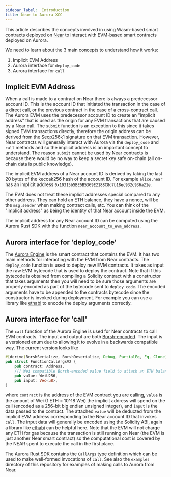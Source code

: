 ```yaml
---
sidebar_label: 	Introduction
title: Near to Aurora XCC
---
```


This article describes the concepts involved in using Wasm-based smart contracts deployed on [Near](https://near.org/) to interact with EVM-based smart contracts deployed on Aurora.

We need to learn about the 3 main concepts to understand how it works:

1. Implicit EVM Address
2. Aurora interface for `deploy_code`
3. Aurora interface for `call`

## Implicit EVM Address

When a call is made to a contract on Near there is always a predecessor account ID.
This is the account ID that initiated the transaction in the case of a direct call, or the previous contract in the case of a cross-contract call.
The Aurora EVM uses the predecessor account ID to create an "implicit address" that is used as the origin for any EVM transactions that are caused by a Near call.
The `submit` function is an exception to this since it takes signed EVM transactions directly, therefore the origin address can be derived from the Secp256k1 signature on that EVM transaction.
However, Near contracts will generally interact with Aurora via the `deploy_code` and `call` methods and so the implicit address is an important concept to understand.
The reason `submit` cannot be used by Near contracts is because there would be no way to keep a secret key safe on-chain (all on-chain data is public knowledge).

The implicit EVM address of a Near account ID is derived by taking the last 20 bytes of the keccak256 hash of the account ID.
For example `alice.near` has an implicit address `0x10315b5BE6B5369E2188C8d7b18ec932c936a21e`.

The EVM does not treat these implicit addresses special compared to any other address.
They can hold an ETH balance, they have a nonce, will be the `msg.sender` when making contract calls, etc.
You can think of the "implicit address" as being the identity of that Near account inside the EVM.

The implicit address for any Near account ID can be computed using the Aurora Rust SDK with the function `near_account_to_evm_address`.

## Aurora interface for 'deploy_code'

The [Aurora Engine](https://github.com/aurora-is-near/aurora-engine) is the smart contract that contains the EVM.
It has two main methods for interacting with the EVM from Near contracts.
The `deploy_code` function is used to deploy new EVM contracts.
It takes as input the raw EVM bytecode that is used to deploy the contract.
Note that if this bytecode is obtained from compiling a Solidity contract with a constructor that takes arguments then you will need to be sure those arguments are properly encoded as part of
 the bytecode sent to `deploy_code`. The encoded arguments have to be appended to the contracts bytecode since the constructor is invoked during deployment.
For example you can use a library like [ethabi](https://crates.io/crates/ethabi) to encode the deploy arguments correctly.

## Aurora interface for 'call'

The `call` function of the Aurora Engine is used for Near contracts to call EVM contracts.
The input and output are both [Borsh-encoded](https://borsh.io/).
The input is a versioned enum due to allowing it to evolve in a backwards compatible way.
The current version looks like

```rust
#[derive(BorshSerialize, BorshDeserialize, Debug, PartialEq, Eq, Clone)]
pub struct FunctionCallArgsV2 {
    pub contract: Address,
    /// Wei compatible Borsh-encoded value field to attach an ETH balance to the transaction
    pub value: WeiU256,
    pub input: Vec<u8>,
}
```

where `contract` is the address of the EVM contract you are calling, `value` is the amount of Wei (1 ETH = 10^18 Wei) the implicit address will spend on the call
 (encoded as a 256-bit big endian unsigned integer), and `input` is the data passed to the contract. The attached `value` will be deducted from the implicit EVM address corresponding
  to the Near account ID that invokes `call`.
The input data will generally be encoded using the Solidity ABI, again a library like [ethabi](https://crates.io/crates/ethabi) can be helpful here.
Note that the EVM will not charge any ETH for gas because the transaction is still running on Near (the EVM is just another Near smart contract) so the computational cost is covered
 by the NEAR spent to execute the call in the first place.

The Aurora Rust SDK contains the `CallArgs` type definition which can be used to make well-formed invocations of `call`.
See also the `examples` directory of this repository for examples of making calls to Aurora from Near.
